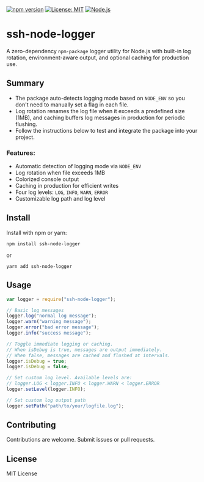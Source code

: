[![npm version](https://badge.fury.io/js/ssh-node-logger.svg)](https://www.npmjs.com/package/ssh-node-logger)
[![License: MIT](https://img.shields.io/badge/License-MIT-blue.svg)](https://opensource.org/licenses/MIT)
[![Node.js](https://img.shields.io/badge/node-%3E=14-green.svg)](https://nodejs.org)

# ssh-node-logger

A zero-dependency `npm-package` logger utility for Node.js with built-in log rotation, environment-aware output, and optional caching for production use.

## Summary

- The package auto-detects logging mode based on `NODE_ENV` so you don't need to manually set a flag in each file.
- Log rotation renames the log file when it exceeds a predefined size (1MB), and caching buffers log messages in production for periodic flushing.
- Follow the instructions below to test and integrate the package into your project.

### Features:

- Automatic detection of logging mode via `NODE_ENV`
- Log rotation when file exceeds 1MB
- Colorized console output
- Caching in production for efficient writes
- Four log levels: `LOG`, `INFO`, `WARN`, `ERROR`
- Customizable log path and log level

## Install

Install with npm or yarn:

```
npm install ssh-node-logger
```

or

```
yarn add ssh-node-logger
```

## Usage

```js
var logger = require("ssh-node-logger");

// Basic log messages
logger.log("normal log message");
logger.warn("warning message");
logger.error("bad error message");
logger.info("success message");

// Toggle immediate logging or caching.
// When isDebug is true, messages are output immediately.
// When false, messages are cached and flushed at intervals.
logger.isDebug = true;
logger.isDebug = false;

// Set custom log level. Available levels are:
// logger.LOG < logger.INFO < logger.WARN < logger.ERROR
logger.setLevel(logger.INFO);

// Set custom log output path
logger.setPath("path/to/your/logfile.log");
```

## Contributing

Contributions are welcome. Submit issues or pull requests.

## License

MIT License
